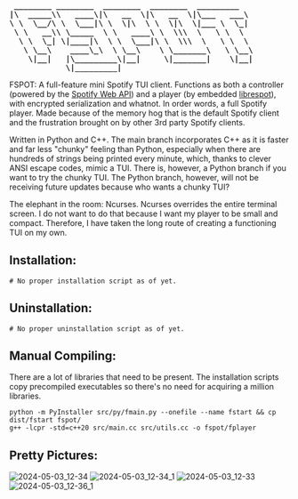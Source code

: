 <pre>
<strong> ________ ________  ________  ________  _________   </strong>  
<strong>|\  _____\\   ____\|\   __  \|\   __  \|\___   ___\ </strong>  
<strong>\ \  \__/\ \  \___|\ \  \|\  \ \  \|\  \|___ \  \_| </strong>  
<strong> \ \   __\\ \_____  \ \   ____\ \  \\\  \   \ \  \  </strong>  
<strong>  \ \  \_| \|____|\  \ \  \___|\ \  \\\  \   \ \  \ </strong>  
<strong>   \ \__\    ____\_\  \ \__\    \ \_______\   \ \__\</strong>  
<strong>    \|__|   |\_________\|__|     \|_______|    \|__|</strong>  
<strong>            \|_________|                            </strong>  
</pre>

FSPOT: A full-feature mini Spotify TUI client. Functions as both a controller (powered by the [Spotify Web API](https://developer.spotify.com/documentation/web-api)) and a player (by embedded [librespot](https://github.com/librespot-org/librespot)), with encrypted serialization and whatnot. In order words, a full Spotify player. Made because of the memory hog that is the default Spotify client and the frustration brought on by other 3rd party Spotify clients. 

Written in Python and C++. The main branch incorporates C++ as it is faster and far less "chunky" feeling than Python, especially when there are hundreds of strings being printed every minute, which, thanks to clever ANSI escape codes, mimic a TUI. There is, however, a Python branch if you want to try the chunky TUI. The Python branch, however, will not be receiving future updates because who wants a chunky TUI?

The elephant in the room: Ncurses. Ncurses overrides the entire terminal screen. I do not want to do that because I want my player to be small and compact. Therefore, I have taken the long route of creating a functioning TUI on my own. 



## Installation: ##
```
# No proper installation script as of yet.
```

## Uninstallation: ##
```
# No proper uninstallation script as of yet.
```

## Manual Compiling: ##
There are a lot of libraries that need to be present. The installation scripts copy precompiled executables so there's no need for acquiring a million libraries.
```
python -m PyInstaller src/py/fmain.py --onefile --name fstart && cp dist/fstart fspot/
g++ -lcpr -std=c++20 src/main.cc src/utils.cc -o fspot/fplayer 
```

## Pretty Pictures: ##
![2024-05-03_12-34](https://github.com/dmmosh/fspot/assets/119987092/3610abee-8a7c-435c-a3ae-a9142e5e8573)
![2024-05-03_12-34_1](https://github.com/dmmosh/fspot/assets/119987092/49ac9ee2-31d0-438e-8600-0a1dccecbf3a)
![2024-05-03_12-33](https://github.com/dmmosh/fspot/assets/119987092/45c2f35b-5c30-483f-8cd2-b4df4a5c0bca)
![2024-05-03_12-36_1](https://github.com/dmmosh/fspot/assets/119987092/f1d4b921-46a5-45dc-87dc-337403c26185)





